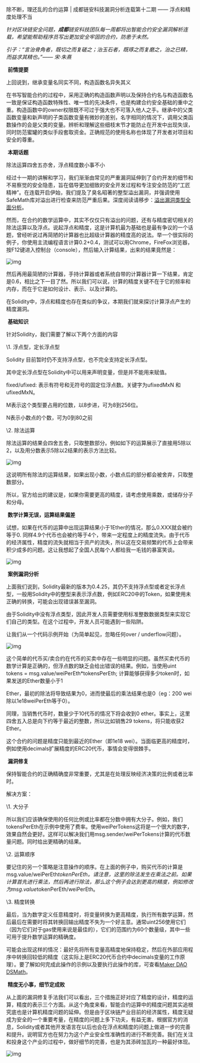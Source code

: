 除不断，理还乱的合约运算 | 成都链安科技漏洞分析连载第十二期 —— 浮点和精度处理不当

 

*针对区块链安全问题，**成都**链安科技团队每一周都将出智能合约安全漏洞解析连载，希望能帮助程序员写出更加安全牢固的合约，防患于未然。*

 

*引子：“言治骨角者，既切之而复磋之；治玉石者，既琢之而复磨之，治之已精，而益求其精也。”—— 宋·朱熹*

 

​                                    **前情提要**

上回说到，继承变量名同实不同，构造函数名异失其义

 

在书写智能合约的过程中，采用正确的构造函数声明以及保持合约名与构造函数名一致是保证构造函数特殊性、唯一性的先决条件，也是构建合约安全基础的重中之重。构造函数中的owner权限既不可过于强大也不可落入他人之手。继承中的父类函数变量和新声明的子类函数变量有微妙的差别，名字相同的情况下，调用父类函数操作的会是父类的变量。辨析和理解这些细枝末节才能防止在开发中出现失误，同时防范蜜罐的类似手段套取资金。正确规范的使用名称也体现了开发者对项目和安全的尊重。

 

​                                   **本期话题**

 

除法运算四舍五亦舍，浮点精度数小事不小

经过十一期的讲解和学习，我们渐渐由常见的严重漏洞延伸到了合约开发的细节和不易察觉的安全隐患，旨在倡导更加细致的安全开发过程和专注安全防范的“工匠精神”。在连载开启伊始，我们提及了臭名昭著的整型溢出漏洞，并强调使用SafeMath库对溢出进行检查来防范严重后果。深度阅读请移步：[溢出漏洞类型全面分析](https://mp.weixin.qq.com/s/39YOnunVocaEYjjjUIWbjw)。

然而，在合约的数学运算中，其实不仅仅只有溢出的问题，还有与精度密切相关的除法运算以及浮点。说起浮点和精度，这是计算机最为基础也是最有争议的一个话题，曾经听说过再简陋的计算器也比超级计算器的精度高的说法。举一个很实际的例子，你使用主流编程语言计算0.2+0.4，测试可以用Chrome，FireFox浏览器，按F12键进入控制台（console），然后输入计算结果，出来的结果竟然是：

![img](../img/12-1.png) 

然后再用最简陋的计算器，手持计算器或者系统自带的计算器计算一下结果，肯定是0.6，相比之下一目了然。所以我们可以说，计算的精度关键不在于它的频率和内存，而在于它是如何设计、表示、以及计算的。

在Solidity中，浮点和精度也存在类似的争议，本期我们就来探讨计算浮点产生的精度漏洞。

 

​                                **基础知识**

针对Solidity，我们需要了解以下两个方面的内容

\1. 浮点型，定长浮点型

Solidity 目前暂时仍不支持浮点型，也不完全支持定长浮点型。

其中定长浮点型在Solidity中可以用来声明变量，但是并不能用来赋值。

fixed/ufixed: 表示有符号和无符号的固定位浮点数。关键字为ufixedMxN 和 ufixedMxN。

M表示这个类型要占用的位数，以8步进，可为8到256位。

N表示小数点的个数，可为0到80之前

\2. 除法运算

除法运算的结果会四舍五舍，只取整数部分。例如如下的运算展示了直接用5除以2，以及用分数表示5除以2结果的表示方法比较。

![img](../img/12-2.png) 

这说明所有除法的运算结果，如果出现小数，小数点后的部分都会被舍弃，只取整数部分。

所以，官方给出的建议是，如果你需要更高的精度，请考虑使用乘数，或储存分子和分母。

 

​                          **数学计算无误，运算结果偏差**

试想，如果在代币的运算中出现运算结果小于1Ether的情况，那么0.XXX就会被约等于0. 同样4.9个代币也会被约等于4个，带来一定程度上的精度流失。由于代币的经济属性，精度的流失就相当于资产的流失，所以这在交易频繁的代币上会带来积少成多的问题。这让我想起了全国人民每个人都给我一毛钱的暴富笑谈。

![img](../img/12-3.png) 

 

​                                **案例漏洞分析**

上面我们说到，Solidity最新的版本为0.4.25，其仍不支持浮点型或者定长浮点型，一般用Solidity中的整型来表示浮点数，例如ERC20中的Token，如果使用未正确的转换，可能会出现错误甚至漏洞。

 

由于Solidity中没有浮点类型，因此开发人员需要使用标准整数数据类型来实现它们自己的类型。在这个过程中，开发人员可能遇到一些陷阱。

 

让我们从一个代码示例开始（为简单起见，忽略任何over / underflow问题）。

![img](../img/12-4.png) 

这个简单的代币买/卖合约在代币的买卖中存在一些明显的问题。虽然买卖代币的数学计算是正确的，但浮点数的缺乏会给出错误的结果。例如，当使用uint tokens = msg.value/weiPerEth*tokensPerEth; 计算能够获得多少token时，如果发送的Ether数量小于1

Ether，最初的除法将导致结果为0，进而使最后的乘法结果也是0（eg：200 wei除以1e18weiPerEth等于0）。

同理，当销售代币时，数量少于10代币的情况下将会收到0 ether。事实上，这里四舍五入总是向下约等于最近的整数，所以比如销售29 tokens，将只能收获2 Ether。

 

这个合约的问题是精度只能到最近的Ether（即1e18 wei）。当面临更高的精度时，例如使用decimals扩展精度的ERC20代币，事情会变得很棘手。

 

​                                    **漏洞修复**

保持智能合约的正确精确度非常重要，尤其是在处理反映经济决策的比例或者比率时。

解决方案：

\1. 大分子 

所以我们应该确保使用的任何比例或比率都在分数中拥有大分子。例如，我们tokensPerEth在示例中使用了费率。使用weiPerTokens这将是一个很大的数字，效果自然会更好。这样可以解决我们用msg.sender/weiPerTokens计算的代币数量问题。同时给出更精确的结果。

\2. 运算顺序

要记住的另一个策略是注意操作的顺序。在上面的例子中，购买代币的计算是msg.value/weiPerEth*tokenPerEth。请注意，这里的除法发生在乘法之前。如果计算首先进行乘法，然后再进行除法，那么这个例子会达到更高的精度，例如修改为msg.value*tokenPerEth/weiPerEth。

\3. 精度转换

最后，当为数字定义任意精度时，将变量转换为更高精度，执行所有数学运算，然后最后在需要时将其转换回输出精度不失为一个好主意。通常uint256使用它们（因为它们对于gas使用来说是最佳的），它们的范围约为60个数量级，其中一些可用于提升数学运算的精确度。

可能会出现这样的情况：最好先将所有变量高精度地保持稳定，然后在外部应用程序中转换回较低的精度（这实际上是ERC20代币合约中decimals变量的工作原理）。要了解如何完成此操作的示例以及要执行此操作的库，可查看[Maker DAO DSMath](https://github.com/dapphub/ds-math)。

 

​                             **精度无小事，细节定成败**

从上面的漏洞修复手法我们可以看出，三个措施正好对应了精度的设计，精度的运算，精度的表示三个方面。从这个角度来看，智能合约运算中的精度问题其实追根究底也是计算机精度问题的延伸。但是由于区块链产业目前的经济属性，精度无疑成为安全的一个重要考量，在精度的问题上多下功夫，有益无害。根据官方的消息，Solidity或者其他开发语言在以后也会在浮点和精度的问题上做进一步的完善和提升。说明官方也在努力为这个产业安全性准确性的进行不断完善。我们在关注和投身这个产业的过程中，做好细节的完善，也是为其添砖加瓦的一种最好体现。

![img](../img/12-5.png) 

 
